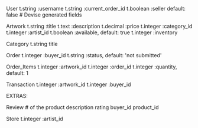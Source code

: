 User
    t.string :username
    t.string  :current_order_id
    t.boolean :seller       default: false
    # Devise generated fields

Artwork
    t.string :title
    t.text :description
    t.decimal :price
    t.integer :category_id
    t.integer :artist_id
    t.boolean :available, default: true
    t.integer :inventory

Category
    t.string title

Order
    t.integer :buyer_id
    t.string :status,   default: 'not submitted'

Order_Items
    t.integer :artwork_id
    t.integer :order_id
    t.integer :quantity,    default: 1

Transaction
    t.integer :artwork_id
    t.integer :buyer_id

EXTRAS:

Review # of the product
    description
    rating
    buyer_id
    product_id

Store
    t.integer :artist_id
